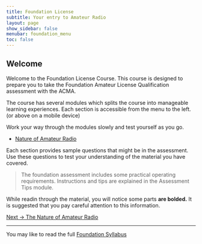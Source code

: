 ```yaml
---
title: Foundation License 
subtitle: Your entry to Amateur Radio
layout: page
show_sidebar: false
menubar: foundation_menu
toc: false
---
```


## Welcome

Welcome to the Foundation License Course. This course is designed to prepare you to take the Foundation Amateur License Qualification assessment with the ACMA.

The course has several modules which splits the course into manageable learning experiences. Each section is accessible from the menu to the left. (or above on a mobile device)

Work your way through the modules slowly and test yourself as you go.

- [Nature of Amateur Radio](./modules/nature_of_ar/)

Each section provides sample questions that might be in the assessment. Use these questions to test your understanding of the material you have covered.

>The foundation assessment includes some practical operating requirements.  Instructions and tips are explained in the Assessment Tips module.

While readin through the material, you will notice some parts **are bolded.** It is suggested that you pay careful attention to this information.

[Next -> The Nature of Amateur Radio](./modules/nature_of_ar/)

---

You may like to read the full [Foundation Syllabus](./syllabus/)
